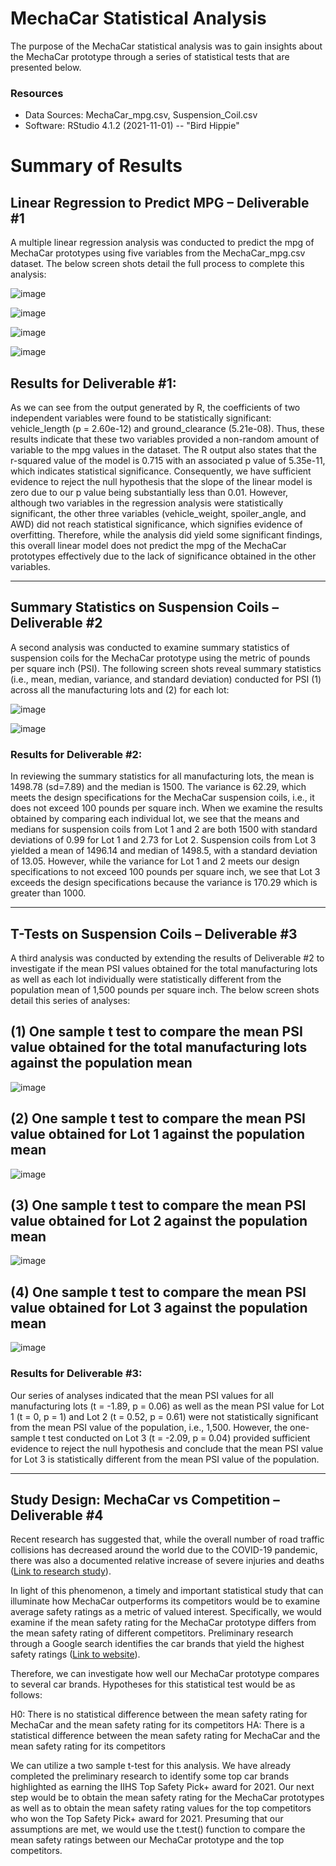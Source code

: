 # MechaCar Statistical Analysis
The purpose of the MechaCar statistical analysis was to gain insights about the MechaCar prototype through a series of statistical tests that are presented below. 

### Resources
- Data Sources: MechaCar_mpg.csv, Suspension_Coil.csv
- Software: RStudio 4.1.2 (2021-11-01) -- "Bird Hippie"

# Summary of Results

## Linear Regression to Predict MPG – Deliverable #1
A multiple linear regression analysis was conducted to predict the mpg of MechaCar prototypes using five variables from the MechaCar_mpg.csv dataset. The below screen shots detail the full process to complete this analysis:

![image](https://user-images.githubusercontent.com/85533099/143725000-7056dd08-859a-45f7-8458-2cf2161391ab.png)

![image](https://user-images.githubusercontent.com/85533099/143724997-8fffb058-de34-4301-8524-023e07eb6bd7.png)

![image](https://user-images.githubusercontent.com/85533099/143725001-8c035e74-b143-4389-a185-2a8897722ae2.png)

![image](https://user-images.githubusercontent.com/85533099/143725005-afd1e002-a257-423b-88bf-fac5728140e7.png)

## Results for Deliverable #1:
As we can see from the output generated by R, the coefficients of two independent variables were found to be statistically significant: vehicle_length (p = 2.60e-12) and ground_clearance (5.21e-08). Thus, these results indicate that these two variables provided a non-random amount of variable to the mpg values in the dataset. The R output also states that the r-squared value of the model is 0.715 with an associated p value of 5.35e-11, which indicates statistical significance. Consequently, we have sufficient evidence to reject the null hypothesis that the slope of the linear model is zero due to our p value being substantially less than 0.01. However, although two variables in the regression analysis were statistically significant, the other three variables (vehicle_weight, spoiler_angle, and AWD) did not reach statistical significance, which signifies evidence of overfitting.  Therefore, while the analysis did yield some significant findings, this overall linear model does not predict the mpg of the MechaCar prototypes effectively due to the lack of significance obtained in the other variables.

--------------------------------------------------------------------------------------------------------------------------------------

## Summary Statistics on Suspension Coils – Deliverable #2
A second analysis was conducted to examine summary statistics of suspension coils for the MechaCar prototype using the metric of pounds per square inch (PSI). The following screen shots reveal summary statistics (i.e., mean, median, variance, and standard deviation) conducted for PSI (1) across all the manufacturing lots and (2) for each lot:

![image](https://user-images.githubusercontent.com/85533099/143725041-0d8f47b7-5e9b-4b7e-b8ed-ce6b69f7fb66.png)

![image](https://user-images.githubusercontent.com/85533099/143725044-537ffe64-f0ad-41c3-9777-bbf28a7bdaa9.png)

### Results for Deliverable #2:
In reviewing the summary statistics for all manufacturing lots, the mean is 1498.78 (sd=7.89) and the median is 1500. The variance is 62.29, which meets the design specifications for the MechaCar suspension coils, i.e., it does not exceed 100 pounds per square inch. When we examine the results obtained by comparing each individual lot, we see that the means and medians for suspension coils from Lot 1 and 2 are both 1500 with standard deviations of 0.99 for Lot 1 and 2.73 for Lot 2. Suspension coils from Lot 3 yielded a mean of 1496.14 and median of 1498.5, with a standard deviation of 13.05. However, while the variance for Lot 1 and 2 meets our design specifications to not exceed 100 pounds per square inch, we see that Lot 3 exceeds the design specifications because the variance is 170.29 which is greater than 1000.  

--------------------------------------------------------------------------------------------------------------------------------------

## T-Tests on Suspension Coils – Deliverable #3
A third analysis was conducted by extending the results of Deliverable #2 to investigate if the mean PSI values obtained for the total manufacturing lots as well as each lot individually were statistically different from the population mean of 1,500 pounds per square inch. The below screen shots detail this series of analyses:

## (1) One sample t test to compare the mean PSI value obtained for the total manufacturing lots against the population mean

![image](https://user-images.githubusercontent.com/85533099/143725057-ddab78db-97a3-4a52-b41c-91ecd8e17270.png)

## (2) One sample t test to compare the mean PSI value obtained for Lot 1 against the population mean

![image](https://user-images.githubusercontent.com/85533099/143725062-de2f9770-93a7-4632-a868-e0c0dcc81d3d.png)

## (3) One sample t test to compare the mean PSI value obtained for Lot 2 against the population mean

![image](https://user-images.githubusercontent.com/85533099/143725070-e5390bd2-c2fc-440a-ac20-efe091eb970b.png)

## (4) One sample t test to compare the mean PSI value obtained for Lot 3 against the population mean

![image](https://user-images.githubusercontent.com/85533099/143725082-50953625-b1df-4f30-8574-01644c461b09.png)

### Results for Deliverable #3:
Our series of analyses indicated that the mean PSI values for all manufacturing lots (t = -1.89, p = 0.06) as well as the mean PSI value for Lot 1 (t = 0, p = 1) and Lot 2 (t = 0.52, p = 0.61) were not statistically significant from the mean PSI value of the population, i.e., 1,500. However, the one-sample t test conducted on Lot 3 (t = -2.09, p = 0.04) provided sufficient evidence to reject the null hypothesis and conclude that the mean PSI value for Lot 3 is statistically different from the mean PSI value of the population. 

--------------------------------------------------------------------------------------------------------------------------------------

## Study Design: MechaCar vs Competition – Deliverable #4

Recent research has suggested that, while the overall number of road traffic collisions has decreased around the world due to the COVID-19 pandemic, there was also a documented relative increase of severe injuries and deaths ([Link to research study](https://wjes.biomedcentral.com/articles/10.1186/s13017-021-00395-8)).

In light of this phenomenon, a timely and important statistical study that can illuminate how MechaCar outperforms its competitors would be to examine average safety ratings as a metric of valued interest. Specifically, we would examine if the mean safety rating for the MechaCar prototype differs from the mean safety rating of different competitors. Preliminary research through a Google search identifies the car brands that yield the highest safety ratings ([Link to website](https://www.caranddriver.com/features/g20955601/safest-cars/)).

Therefore, we can investigate how well our MechaCar prototype compares to several car brands.  Hypotheses for this statistical test would be as follows:

  H0: There is no statistical difference between the mean safety rating for MechaCar and the mean safety rating for its competitors
	HA: There is a statistical difference between the mean safety rating for MechaCar and the mean safety rating for its competitors

We can utilize a two sample t-test for this analysis. We have already completed the preliminary research to identify some top car brands highlighted as earning the IIHS Top Safety Pick+ award for 2021. Our next step would be to obtain the mean safety rating for the MechaCar prototypes as well as to obtain the mean safety rating values for the top competitors who won the Top Safety Pick+ award for 2021. Presuming that our assumptions are met, we would use the t.test() function to compare the mean safety ratings between our MechaCar prototype and the top competitors. 





